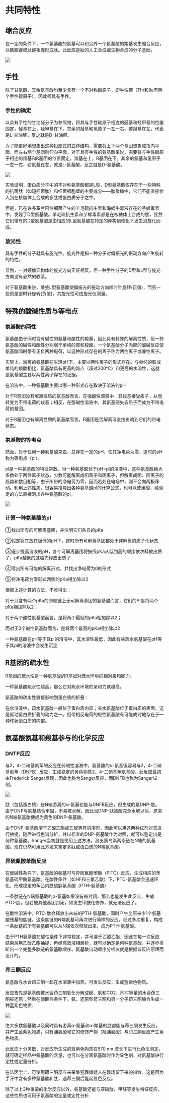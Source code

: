 # 共同特性

## 缩合反应

在一定的条件下，一个氨基酸的氨基可以和另外一个氨基酸的羧基发生缩合反应，以酰胺键或肽键相连形成肽。此反应是肽的人工合成或生物合成的分子基础。

![](1.1.png)

## 手性

除了甘氨酸，其余氨基酸均至少含有一个不对称碳原子，即手性碳（Thr和Ile有两个手性碳原子），因此都具有手性。

### 手性的确定

以具有手性的甘油醛分子为参照物，将其与手性碳原子相连的醛基和羟甲基的位置固定，醛基在上，羟甲基在下。其余的羟基和氢原子一左一右，若羟基在左，代表是L-甘油醛，反之就是D-甘油醛。

为了能更好地想象出这种投影式的立体结构，需要将上下两个基团想象成指向平面，而左右两个基团则伸向平面。对于具有手性的氨基酸来说，需要将与手性碳原子相连的羧基和R基团的位置固定，羧基在上，R基团在下。其余的氨基和氢原子一左一右，若氨基在左，就是L-氨基酸，反之就是D-氨基酸。

![](1.2.png)

实验证明，蛋白质分子中的不对称氨基酸都是L型，D型氨基酸仅存在于一些特殊的抗菌肽（如短杆菌肽）和细菌细胞壁的主要成分——肽聚糖中，它们不能直接参入到在核糖体上合成的多肽或蛋白质分子之中。

但是，已在许多革兰阳性细菌产生的羊毛硫抗生素和海蜗牛毒液存在的芋螺毒素中，发现了D型氨基酸。羊毛硫抗生素和芋螺毒素都是在核糖体上合成的肽，显然它们带有的D型氨基酸是由相应的L型氨基酸在特定的异构酶催化下发生消旋化而成。

### 旋光性

具有手性的分子就具有旋光性。旋光性是指一种分子对偏振光的振动方向产生旋转的特性。

显然，一对镜像异构体的旋光方向正好相反。但一种手性分子的D型和L型与旋光方向没有必然的联系。

对于氨基酸来说，某些L型氨基酸使偏振光的振动方向顺时针旋转(正值)，而另一些则是逆时针旋转(负值)，其旋光性可由旋光仪测量。

## 特殊的酸碱性质与等电点

### 氨基酸的两性

氨基酸由于同时含有碱性的氨基和酸性的羧基，因此具有特殊的解离性质，但一种氨基酸的碱性和酸性分别弱于单纯的胺和羧酸。一个氨基酸分子内部的酸碱反应使氨基酸同时带有正负两种电荷，以这种形式存在的离子称为两性离子或兼性离子。

实际上，游离的氨基酸在生理pH下，主要以两性离子的形式存在。与单纯的胺或单纯的羧酸相比，氨基酸具有更高的熔点（超过200℃）和更高的水溶性，这就是氨基酸主要以两性离子存在的证据。

在溶液中，一种氨基酸主要以哪一种形式存在取决于溶液的pH

对于R基团没有解离性质的氨基酸而言，在强酸性溶液中，其羧基接受质子，从而转变为不带电荷的羧基；相反，在强碱性溶液中，其氨基则失去质子而成为不带电荷的基团。

对于R基团也有解离性质的氨基酸而言，R基团是否解离可直接影响到它们的带电状态。

### 氨基酸的等电点

然而，对于任何一种氨基酸来说，总存在一定的pH，使其净电荷为零，这时的pH称为等电点（pI）。

pl是一种氨基酸的特征常数。当一种氨基酸处于pH=pl的溶液中，这种氨基酸绝大多数处于两性离子状态，少数可能解离成阳离子和阴离子，但解离成阴、阳离子的趋势和数目相等，由于所带的净电荷为零，因而若处在电场中，则不会向两极移动。利用上述性质，很容易推导出各种氨基酸pI的计算公式，也可以使用酸、碱滴定的方法直接测出各种氨基酸的pI。

![](1.3.png)

### 计算一种氨基酸的pl

①找出所有的可解离基团，并注明它们各自的pKa

②假定将其放在极低的pH下，这时所有可解离基团都处于非解离的质子化状态

③逐步提高溶液的pH，各个可解离基团将按照pKa从低到高的顺序依次释放出质子，pKa越低的就越先释放出质子

④写出所有可能的解离形式，并找出净电荷为0的形式

⑤将净电荷为零形式两侧的pKa相加除以2

根据上述计算的方法，不难得出：

对于只含有两个pKa的即侧链上无可解离基团的氨基酸而言，它们的PI是将两个pKa相加除以2；

对于两个酸性氨基酸而言，是将两个最低的pKa相加除以2；

而对于3个碱性氨基酸而言，是将两个最高的pKa相加除以2

一种氨基酸在pH等于其pl的溶液中，其水溶性最低，因此有些疏水氨基酸在pH等于其pl的溶液中会发生沉淀

## R基团的疏水性

R基团的疏水性是一种氨基酸的R基团对疏水环境的相对亲和能力。

一种氨基酸疏水性越高，那么它对疏水环境的亲和力就越高。

氨基酸的疏水性直接影响到蛋白质的折叠：

在水溶液中，疏水氨基酸一般位于蛋白质内部；亲水氨基酸位于蛋白质的表面，这是驱动蛋白质折叠的动力之一。但带相反电荷的极性氨基酸有可能成对地存在于一种球状蛋白质的内部。

## 氨基酸氨基和羧基参与的化学反应

### DNTP反应

与2，4-二硝基氟苯的反应在弱碱性溶液中，氨基酸的α-氨基很容易与2，4-二硝基氟苯（DNFB）反应，生成稳定的黄色物质2，4-二硝基苯氨基酸。此反应最初由Frederick Sanger发现，因此也称为Sanger反应，而DNFB也称为Sanger试剂。

![](1.4.png)

肽（包括蛋白质）在N端游离的α-氨基也能与DNFB反应，但生成的是DNP-肽。由于DNP与氨基结合牢固，不易被水解，因此当DNP-肽被酸完全水解以后，原来的N端氨基酸便成为黄色的DNP-氨基酸。

由于DNP-氨基酸溶于乙酸乙酯或乙醛等有机溶剂，因此可以用这两种试剂对其进行抽提，随后进行色谱分析，并以标准的DNP-氨基酸作为对照，就可以鉴定出是何种氨基酸。Sanger当初就是使用上述方法，测出胰岛素两条链在N端的氨基酸。现在仍然可用此方法来鉴定多肽或蛋白质的N端氨基酸。

### 异硫氰酸苯酯反应

在弱碱性条件下，氨基酸的氨基可与异硫氟酸苯酯（PITC）反应，生成相应的苯氨基硫甲酰氨基酸。在酸性条件（如HF和三氟乙酸）下，PTC-氨基酸会迅速环化，形成稳定的苯乙内酰硫脲氨基酸（PTH-氨基酸）

一条肽链在N端氨基酸的α-氨基如果没有被封闭，那么也能发生此反应，生成PTC-肽，但若被其他基团封闭，如发生甲酰化修饰，就无法反应了。

在酸性溶液中，PTC-肽会释放出末端的PTH-氨基酸，同时产生比原来少1个氨基酸残基的肽链。这条肽链的N端氨基可再次进行同样的反应。经过多次重复，构成一条肽链的所有氨基酸可以从N端依次释放出来，成为PTH-氨基酸。

由于PTH氨基酸在酸性条件下非常稳定，并可溶于乙酸乙酯，因此在每一次反应结束后用乙酸乙酯抽提，再经高效液相层析，就可以确定是何种氨基酸，并逐步推断出一个完整多肽链的氨基酸顺序。氨基酸自动顺序分析仪就是根据该反应原理而设计的。

### 茚三酮反应

氨基酸与水合茚三酮一起在水溶液中加热，可发生反应，生成蓝紫色物质。

反应首先是氨基酸被水合茚三酮氧化分解成醛、氨和CO2，同时等量的水合茚三酮被还原；然后在弱酸性条件下，氨、还原型苛三酮和另一分子茚三酮缩合生成一种蓝紫色物质.

![](1.5.png)

绝大多数氨基酸以及同时具有游离α-氨基和α-羧基的肽都能与茚三酮发生反应，并产生蓝紫色物质，只有脯氨酸和它的修饰产物（羟脯氨酸）与茚三酮反应产生黄色物质。

此反应十分灵敏，对反应所生成的蓝紫色物质在570 nm 波长下进行比色法测定，就可确定样品中氨基酸的含量，也可以在分离氨基酸时作为显色剂，对氨基酸进行定性或定量分析。

在法医学上，可使用茚三酮反应来采集犯罪嫌疑人在现场留下来的指纹。这是因为手汗中含有多种氨基酸和肽，遇茚三酮后能起显色反应。

除了以上3种重要的化学反应以外，氨基酸还能与亚硝酸、甲醛等发生特征反应，这些性质也可用于氨基酸的定量或定性分析

